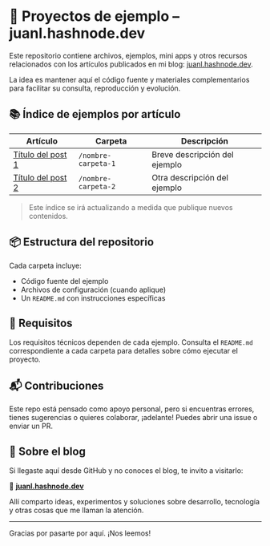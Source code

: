 # 🧪 Proyectos de ejemplo – juanl.hashnode.dev

Este repositorio contiene archivos, ejemplos, mini apps y otros recursos relacionados con los artículos publicados en mi blog: [juanl.hashnode.dev](https://juanl.hashnode.dev/).

La idea es mantener aquí el código fuente y materiales complementarios para facilitar su consulta, reproducción y evolución.

## 📚 Índice de ejemplos por artículo

| Artículo | Carpeta | Descripción |
|----------|---------|-------------|
| [Título del post 1](https://juanl.hashnode.dev/titulo-post-1) | `/nombre-carpeta-1` | Breve descripción del ejemplo |
| [Título del post 2](https://juanl.hashnode.dev/titulo-post-2) | `/nombre-carpeta-2` | Otra descripción del ejemplo |

> Este índice se irá actualizando a medida que publique nuevos contenidos.

## 📦 Estructura del repositorio

Cada carpeta incluye:

- Código fuente del ejemplo
- Archivos de configuración (cuando aplique)
- Un `README.md` con instrucciones específicas

## 🔧 Requisitos

Los requisitos técnicos dependen de cada ejemplo. Consulta el `README.md` correspondiente a cada carpeta para detalles sobre cómo ejecutar el proyecto.

## 📬 Contribuciones

Este repo está pensado como apoyo personal, pero si encuentras errores, tienes sugerencias o quieres colaborar, ¡adelante! Puedes abrir una issue o enviar un PR.

## 🧠 Sobre el blog

Si llegaste aquí desde GitHub y no conoces el blog, te invito a visitarlo:

📗 **[juanl.hashnode.dev](https://juanl.hashnode.dev/)**

Allí comparto ideas, experimentos y soluciones sobre desarrollo, tecnología y otras cosas que me llaman la atención.

---

Gracias por pasarte por aquí. ¡Nos leemos!
